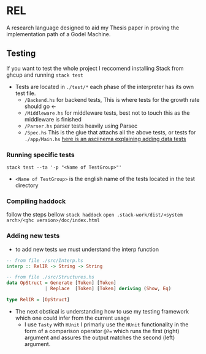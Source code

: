 # REL
A research language designed to aid my Thesis paper in proving the implementation path of a Godel Machine.

## Testing
If you want to test the whole project I reccomend installing Stack from ghcup and running `stack test`
- Tests are located in `./test/*` each phase of the interpreter has its own test file.
    - `/Backend.hs` for backend tests, This is where tests for the growth rate should go <-
    - `/Middleware.hs` for middleware tests, best not to touch this as the middleware is finished
    - `/Parser.hs` parser tests heavily using Parsec
    - `/Spec.hs` This is the glue that attachs all the above tests, or tests for `./app/Main.hs`
    [here is an asciinema explaining adding data tests](https://asciinema.org/a/647135)

### Running specific tests
`stack test --ta '-p "<Name of TestGroup>"'`
- `<Name of TestGroup>` is the english name of the tests located in the test directory

### Compiling haddock
follow the steps bellow
`stack haddock`
`open .stack-work/dist/<system arch>/<ghc version>/doc/index.html`

### Adding new tests
- to add new tests we must understand the interp function
```Haskell
-- from file ./src/Interp.hs
interp :: RelIR -> String -> String

-- from file ./src/Structures.hs
data OpStruct = Generate [Token] [Token]
              | Replace  [Token] [Token] deriving (Show, Eq)

type RelIR = [OpStruct]
```
- The next obstical is understanding how to use my testing framework which one could infer from the current usage
    - I use `Tasty` with `HUnit` I primarly use the `HUnit` functionality in the form of a comparison operator `@?=`
    which runs the first (right) argument and assures the output matches the second (left) argument.
